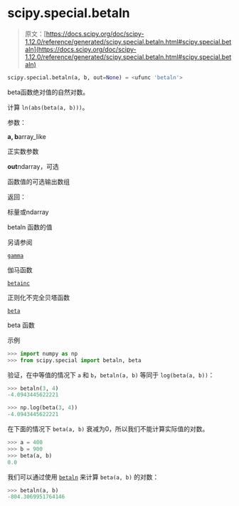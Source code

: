 # scipy.special.betaln

> 原文：[https://docs.scipy.org/doc/scipy-1.12.0/reference/generated/scipy.special.betaln.html#scipy.special.betaln](https://docs.scipy.org/doc/scipy-1.12.0/reference/generated/scipy.special.betaln.html#scipy.special.betaln)

```py
scipy.special.betaln(a, b, out=None) = <ufunc 'betaln'>
```

beta函数绝对值的自然对数。

计算 `ln(abs(beta(a, b)))`。

参数：

**a, b**array_like

正实数参数

**out**ndarray，可选

函数值的可选输出数组

返回：

标量或ndarray

betaln 函数的值

另请参阅

[`gamma`](scipy.special.gamma.html#scipy.special.gamma "scipy.special.gamma")

伽马函数

[`betainc`](scipy.special.betainc.html#scipy.special.betainc "scipy.special.betainc")

正则化不完全贝塔函数

[`beta`](scipy.special.beta.html#scipy.special.beta "scipy.special.beta")

beta 函数

示例

```py
>>> import numpy as np
>>> from scipy.special import betaln, beta 
```

验证，在中等值的情况下 `a` 和 `b`，`betaln(a, b)` 等同于 `log(beta(a, b))`：

```py
>>> betaln(3, 4)
-4.0943445622221 
```

```py
>>> np.log(beta(3, 4))
-4.0943445622221 
```

在下面的情况下 `beta(a, b)` 衰减为0，所以我们不能计算实际值的对数。

```py
>>> a = 400
>>> b = 900
>>> beta(a, b)
0.0 
```

我们可以通过使用 [`betaln`](#scipy.special.betaln "scipy.special.betaln") 来计算 `beta(a, b)` 的对数：

```py
>>> betaln(a, b)
-804.3069951764146 
```
